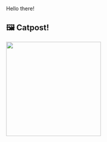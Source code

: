 Hello there!



## 🖼️ Catpost!

<sub>
    <img src="https://cdn2.thecatapi.com/images/_ulVqeR9J.jpg" height="256">
</sub>

